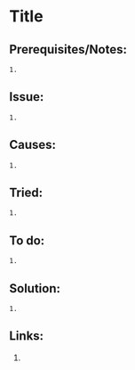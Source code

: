 
# Title

## Prerequisites/Notes:

	1. 


## Issue: 

	1. 


## Causes: 

	1. 


## Tried:

	1. 


## To do:

	1. 


## Solution:

	1. 


## Links:

1.
